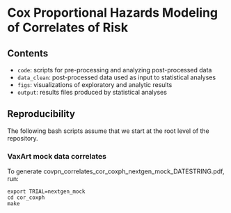 # Cox Proportional Hazards Modeling of Correlates of Risk

## Contents 

* `code`: scripts for pre-processing and analyzing post-processed data
* `data_clean`: post-processed data used as input to statistical analyses
* `figs`: visualizations of exploratory and analytic results
* `output`: results files produced by statistical analyses


## Reproducibility 

The following bash scripts assume that we start at the root level of the repository.

### VaxArt mock data correlates

To generate covpn_correlates_cor_coxph_nextgen_mock_DATESTRING.pdf, run:
```{bash}
export TRIAL=nextgen_mock
cd cor_coxph
make 
```

